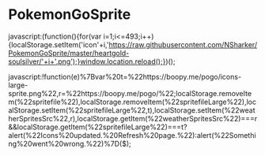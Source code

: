 # PokemonGoSprite

javascript:(function(){for(var i=1;i<=493;i++){localStorage.setItem('icon'+i,'https://raw.githubusercontent.com/NSharker/PokemonGoSprite/master/heartgold-soulsilver/'+i+'.png');}window.location.reload();})();


javascript:!function(e)%7Bvar%20t=%22https://boopy.me/pogo/icons-large-sprite.png%22,r=%22https://boopy.me/pogo/%22;localStorage.removeItem(%22spritefile%22),localStorage.removeItem(%22spritefileLarge%22),localStorage.setItem(%22spritefileLarge%22,t),localStorage.setItem(%22weatherSpritesSrc%22,r),localStorage.getItem(%22weatherSpritesSrc%22)===r&&localStorage.getItem(%22spritefileLarge%22)===t?alert(%22Icons%20updated.%20Refresh%20page.%22):alert(%22Something%20went%20wrong.%22)%7D($);
